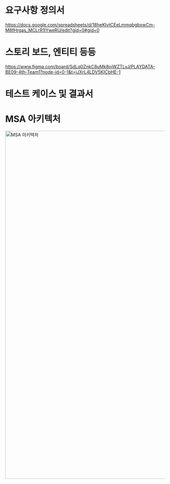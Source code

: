 # 요구사항 정의서 

https://docs.google.com/spreadsheets/d/18heKIvtCEeLmmqbgbxwCm-M8fHrgas_MCLrR1lYweRU/edit?gid=0#gid=0


# 스토리 보드, 엔티티 등등
https://www.figma.com/board/SdLq0ZnkC8uMk8ojWZTLyJ/PLAYDATA-BE09-4th-Team1?node-id=0-1&t=jJXrL4LDV5KICbHE-1


# 테스트 케이스 및 결과서

# MSA 아키텍처 

<img width="3796" height="1099" alt="MSA 아키텍처" src="https://github.com/user-attachments/assets/8ac483a8-293b-47d1-8a03-49d77d225195" />
